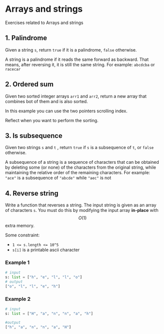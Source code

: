 # Arrays and strings

Exercises related to Arrays and strings

## 1. Palindrome

Given a string `s`, return `true` if it is a palindrome, `false` otherwise.

A string is a palindrome if it reads the same forward as backward. That means, after reversing it, it is still the same string. For example: `abcdcba` or `racecar`

## 2. Ordered sum

Given two sorted integer arrays `arr1` and `arr2`, return a new array that combines bot of them and is also sorted.

In this example you can use the two pointers scrolling index.

Reflect when you want to perform the sorting.

## 3. Is subsequence

Given two strings `s` and `t` , return `true` if `s` is a subsequence of `t`, or `false` otherwise.

A subsequence of a string is a sequence of characters that can be obtained by deleting some (or none) of the characters from the original string, while maintaining the relative order of the remaining characters. For example: `"ace"` is a subsequence of `"abcde"` while `"aec"` is not

## 4. Reverse string

Write a function that reverses a string. The input string is given as an array of characters `s`.
You must do this by modifying the input array **in-place** with $$O(1)$$ extra memory.

Some constraint:

- `1 <= s.length <= 10^5`
- `s[i]` is a printable ascii character

### Example 1

```python
# input
s: list = ["h", "e", "l", "l", "o"]
# output
["o", "l", "l", "e", "h"]
```

### Example 2

```python
# input
s: list = ["H", "a", "n", "n", "a", "h"]

#output
["h", "a", "n", "n", "a", "H"]
```
